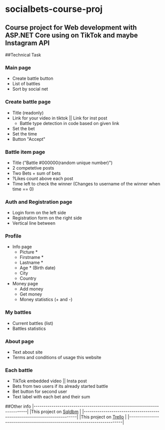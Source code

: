 # socialbets-course-proj
## Course project for Web development with ASP.NET Core using on TikTok and maybe Instagram API

##Technical Task
### Main page
  - Create battle button
  - List of battles
  - Sort by social net
### Create battle page 
  - Title (readonly)
  - Link for your video in tiktok || Link for inst post
    * Battle type detection in code based on given link
  - Set the bet
  - Set the time
  - Button "Accept"
### Battle item page
  - Title ("Battle #000000(random unique number)")
  - 2 competetive posts
  - Two Bets + sum of bets
  - ?Likes count above each post
  - Time left to check the winner (Changes to username of the winner when time == 0)
### Auth and Registration page
  - Login form on the left side
  - Registration form on the right side
  - Vertical line between
### Profile
  - Info page
      - Picture *
      - Firstname *
      - Lastname *
      - Age * (Birth date)
      - City
      - Country
  - Money page
      - Add money
      - Get money
      - Money statistics (+ and -)
### My battles
  - Current battles (list)
  - Battles statistics
### About page
  - Text about site
  - Terms and conditions of usage this website



### Each battle
  - TikTok embedded video || Insta post
  - Bets from two users if its already started battle
  - Bet button for second user
  - Text label with each bet and their sum
  
 
##Other info
|--------------------------------------------------------------------------|
|This project on [Sqldbm](https://app.sqldbm.com/SQLServer/Edit/p114193/)  |
|--------------------------------------------------------------------------|
|This project on [Trello](https://trello.com/b/I8ERJWQH/socialbets)        |
|--------------------------------------------------------------------------|
